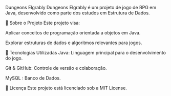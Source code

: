 Dungeons Elgrably
Dungeons Elgrably é um projeto de jogo de RPG em Java, desenvolvido como parte dos estudos em Estrutura de Dados.

📌 Sobre o Projeto
Este projeto visa:

Aplicar conceitos de programação orientada a objetos em Java.

Explorar estruturas de dados e algoritmos relevantes para jogos.

🚀 Tecnologias Utilizadas
Java: Linguagem principal para o desenvolvimento do jogo.

Git & GitHub: Controle de versão e colaboração.

MySQL : Banco de Dados.

📄 Licença
Este projeto está licenciado sob a MIT License.
